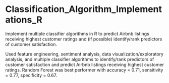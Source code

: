 # Classification_Algorithm_Implementations_R
Implement multiple classifier algorithms in R to predict Airbnb listings receiving highest customer ratings and (if possible) identify/rank predictors of customer satisfaction.

Used feature engineering, sentiment analysis, data visualization/exploratory analysis, and multiple classifier algorithms to identify/rank predictors of customer satisfaction and predict Airbnb listings receiving highest customer ratings. Random Forest was best performer with accuracy = 0.71, sensitivity = 0.77, specificity = 0.67.
